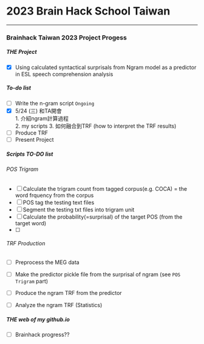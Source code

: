 # 2023 Brain Hack School Taiwan
***
### Brainhack Taiwan 2023 Project Progess
##### THE Project
- [x] Using calculated syntactical surprisals from Ngram model as a predictor in ESL speech comprehension analysis

##### To-do list
- [ ] Write the n-gram script ``Ongoing``
- [x] 5/24 (三) 和TA開會  
      1. 介紹ngram計算過程  
      2. my scripts
      3. 如何融合到TRF (how to interpret the TRF results)
- [ ] Produce TRF
- [ ] Present Project

##### Scripts TO-DO list
###### POS Trigram
- [ ] Calculate the trigram count from tagged corpus(e.g. COCA) = the word frquency from the corpus
- [ ] POS tag the testing text files
- [ ] Segment the testing txt files into trigram unit 
- [ ] Calculate the probability(=surprisal) of the target POS (from the target word)
- [ ] 
###### TRF Production
- [ ] Preprocess the MEG data
- [ ] Make the predictor pickle file from the surprisal of ngram (see ``POS Trigram`` part)
- [ ] Produce the ngram TRF from the predictor
- [ ] Analyze the ngram TRF (Statistics)


##### THE web of my github.io
- [ ] Brainhack progress??
